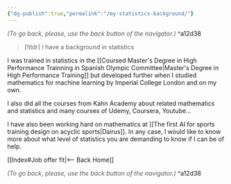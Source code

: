 ```yaml
---
{"dg-publish":true,"permalink":"/my-statistics-background/"}
---
```




<div class="transclusion internal-embed is-loaded"><div class="markdown-embed">




<font color="#595959">*(To go back, please, use the back button of the navigator.)*</font> 
^a12d38



</div></div>



> [!tldr]
> I have a background in statistics

I was trained in statistics in the [[Coursed Master's Degree in High Performance Trainning in Spanish Olympic Committee|Master's Degree in High Performance Training]] but developed further when I studied mathematics for machine learning by Imperial College London and on my own.

I also did all the courses from Kahn Academy about related mathematics and statistics and many courses of Udemy, Coursera, Youtube...

I have also been working hard on mathematics at [[The first AI for sports training design on acyclic sports|Dairus]]. In any case, I would like to know more about what level of statistics you are demanding to know if I can be of help.


<div class="transclusion internal-embed is-loaded"><div class="markdown-embed">





[[Index#Job offer fit|<-- Back Home]]

<div class="transclusion internal-embed is-loaded"><div class="markdown-embed">




<font color="#595959">*(To go back, please, use the back button of the navigator.)*</font> 
^a12d38



</div></div>


</div></div>


